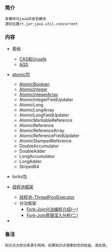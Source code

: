 ### 简介
    本模块为java并发包模块
    源码位置rt.jar:java.util.concurrent
### 内容
- 基础
  - [CAS和Unsafe](CAS和Unsafe.md)
  - [AQS](AQS.md)
- [atomic包](1.atomic)
    - [AtomicBoolean](1.atomic/AtomicBoolean.md)
    - [AtomicInteger](1.atomic/AtomicInteger.md)
    - [AtomicIntegerArray](1.atomic/AtomicIntegerArray.md)
    - AtomicIntegerFieldUpdater
    - AtomicLong
    - AtomicLongArray
    - AtomicLongFieldUpdater
    - AtomicMarkableReference
    - AtomicReference
    - AtomicReferenceArray
    - AtomicReferenceFieldUpdater
    - AtomicStampedReference
    - DoubleAccumulator
    - DoubleAdder
    - LongAccumulator
    - LongAdder
    - Striped64

- locks包
- [线程池框架](线程池框架.md)
    - [线程池-ThreadPoolExecutor](线程池-ThreadPoolExecutor.md)
    - 分治框架
        - [Fork-Join分治编程介绍(一)](Fork-Join分治编程介绍(一).md)
        - [Fork-Join原理深入分析(二)](Fork-Join原理深入分析(二).md)
    
- 
### 备注
    知识点大部分来源于网络，如果知识点侵害到您的权益，请反馈。